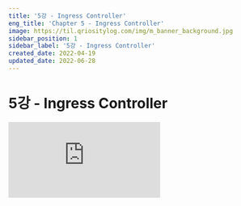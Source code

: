 ```yaml
---
title: '5강 - Ingress Controller'
eng_title: 'Chapter 5 - Ingress Controller'
image: https://til.qriositylog.com/img/m_banner_background.jpg
sidebar_position: 1
sidebar_label: '5강 - Ingress Controller'
created_date: 2022-04-19
updated_date: 2022-06-28
---
```


# 5강 - Ingress Controller

<div class="video-container">
<iframe src="https://www.youtube.com/embed/Q2iGx3iW-Mg" title="YouTube video player" frameborder="0" allow="accelerometer; autoplay; clipboard-write; encrypted-media; gyroscope; picture-in-picture" allowfullscreen></iframe>
</div>